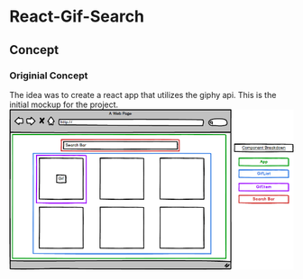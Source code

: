 # React-Gif-Search

## Concept
### Originial Concept
The idea was to create a react app that utilizes the giphy api. This is the initial mockup for the project.
</br>
![Screenshot](screenshots/react-gif-search.bmpr.png 'initial mockup for the app')
